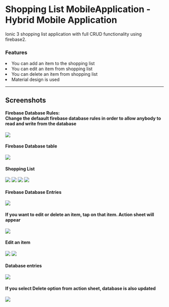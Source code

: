 # Shopping List MobileApplication - Hybrid Mobile Application
Ionic 3 shopping list application with full CRUD functionality using firebase2. <br>

<h3>Features</h3>
<li>You can add an item to the shopping list </li>
<li>You can edit an item from shopping list</li>
<li>You can delete an item from shopping list</li>
<li>Material design is used</li>

<hr>
<h2>Screenshots</h2>
<h4>Firebase Database Rules: <br>Change the defaault firebase database rules in order to allow anybody to read and write from the database</h4>
<img src="https://github.com/patilankita79/ShoppingListMobileApplication/blob/master/Screenshots/5_FirebaseDatabase.png" />
<h4>Firebase Database table</h4>
<img src="https://github.com/patilankita79/ShoppingListMobileApplication/blob/master/Screenshots/5_FirebaseDatabase.png" />
<h4>Shopping List</h4>
<img src="https://github.com/patilankita79/ShoppingListMobileApplication/blob/master/Screenshots/1_ShoppingList.png" />
<img src="https://github.com/patilankita79/ShoppingListMobileApplication/blob/master/Screenshots/2_AddItem.png" />
<img src="https://github.com/patilankita79/ShoppingListMobileApplication/blob/master/Screenshots/3_AddItem.png" />
<img src="https://github.com/patilankita79/ShoppingListMobileApplication/blob/master/Screenshots/4_ItemAdded.png" />
<h4>Firebase Database Entries</h4>
<img src="https://github.com/patilankita79/ShoppingListMobileApplication/blob/master/Screenshots/6_ItemAddedFirebase.png" />
<h4>If you want to edit or delete an item, tap on that item. Action sheet will appear</h4>
<img src="https://github.com/patilankita79/ShoppingListMobileApplication/blob/master/Screenshots/7_ActionList.png" />
<h4>Edit an item</h4>
<img src="https://github.com/patilankita79/ShoppingListMobileApplication/blob/master/Screenshots/8_EditItem.png" />
<img src="https://github.com/patilankita79/ShoppingListMobileApplication/blob/master/Screenshots/9_ItemEdited.png" />
<h4>Database entries</h4>
<img src="https://github.com/patilankita79/ShoppingListMobileApplication/blob/master/Screenshots/10_DbAfterEdit.png" />
<h4>If you select Delete option from action sheet, database is also updated</h4>
<img src="https://github.com/patilankita79/ShoppingListMobileApplication/blob/master/Screenshots/11_ItemDeleted.png" />






